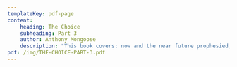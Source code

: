 ```yaml
---
templateKey: pdf-page
content:
    heading: The Choice
    subheading: Part 3
    author: Anthony Mongoose
    description: "This book covers: now and the near future prophesied, the beginning of the end, the Antichrist, wars and rumours of wars and changing the times and the seasons."
pdf: /img/THE-CHOICE-PART-3.pdf
---
```

